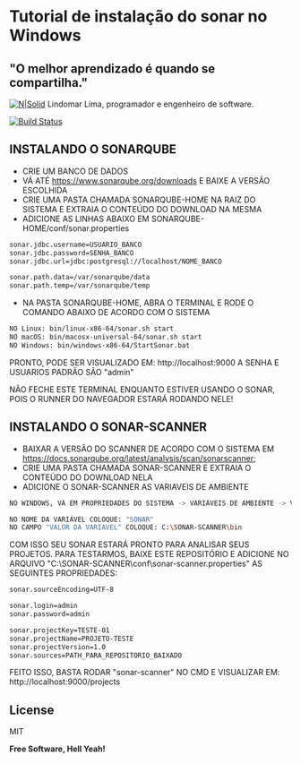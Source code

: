 # Tutorial de instalação do sonar no Windows
## "O melhor aprendizado é quando se compartilha."


[![N|Solid](https://avatars.githubusercontent.com/u/59149941?s=60&v=4)](https://nodesource.com/products/nsolid)
Lindomar Lima, programador e engenheiro de software.

[![Build Status](https://travis-ci.org/joemccann/dillinger.svg?branch=master)](https://github.com/Lsantos-art/Sonar-Scanner-Tutorial)

## INSTALANDO O SONARQUBE

- CRIE UM BANCO DE DADOS
- VÁ ATÉ https://www.sonarqube.org/downloads E BAIXE A VERSÃO ESCOLHIDA
- CRIE UMA PASTA CHAMADA SONARQUBE-HOME NA RAIZ DO SISTEMA E EXTRAIA O CONTEÚDO DO DOWNLOAD NA MESMA
- ADICIONE AS LINHAS ABAIXO EM SONARQUBE-HOME/conf/sonar.properties
```sh
sonar.jdbc.username=USUARIO_BANCO
sonar.jdbc.password=SENHA_BANCO
sonar.jdbc.url=jdbc:postgresql://localhost/NOME_BANCO

sonar.path.data=/var/sonarqube/data
sonar.path.temp=/var/sonarqube/temp
```
- NA PASTA SONARQUBE-HOME, ABRA O TERMINAL E RODE O COMANDO ABAIXO DE ACORDO COM O SISTEMA

```sh
NO Linux: bin/linux-x86-64/sonar.sh start
NO macOS: bin/macosx-universal-64/sonar.sh start
NO Windows: bin/windows-x86-64/StartSonar.bat
```
PRONTO, PODE SER VISUALIZADO EM: http://localhost:9000 
A SENHA E USUARIOS PADRÃO SÃO "admin"

NÃO FECHE ESTE TERMINAL ENQUANTO ESTIVER USANDO O SONAR, POIS O RUNNER DO NAVEGADOR ESTARÁ RODANDO NELE!

## INSTALANDO O SONAR-SCANNER

- BAIXAR A VERSÃO DO SCANNER DE ACORDO COM O SISTEMA EM https://docs.sonarqube.org/latest/analysis/scan/sonarscanner;
- CRIE UMA PASTA CHAMADA SONAR-SCANNER E EXTRAIA O CONTEÚDO DO DOWNLOAD NELA 
- ADICIONE O SONAR-SCANNER AS VARIAVEIS DE AMBIENTE 
```sh
NO WINDOWS, VÁ EM PROPRIEDADES DO SISTEMA -> VARIÁVEIS DE AMBIENTE -> VARIÁVEIS DO SISTEMA -> NOVO

NO NOME DA VARIÁVEL COLOQUE: "SONAR"
NO CAMPO "VALOR DA VARIAVEL" COLOQUE: C:\SONAR-SCANNER\bin
```

COM ISSO SEU SONAR ESTARÁ PRONTO PARA ANALISAR SEUS PROJETOS. PARA TESTARMOS, BAIXE ESTE REPOSITÓRIO E ADICIONE NO ARQUIVO "C:\SONAR-SCANNER\conf\sonar-scanner.properties" AS SEGUINTES PROPRIEDADES:

```sh
sonar.sourceEncoding=UTF-8

sonar.login=admin
sonar.password=admin

sonar.projectKey=TESTE-01
sonar.projectName=PROJETO-TESTE
sonar.projectVersion=1.0
sonar.sources=PATH_PARA_REPOSITORIO_BAIXADO
```

FEITO ISSO, BASTA RODAR "sonar-scanner" NO CMD E VISUALIZAR EM:
http://localhost:9000/projects

## License

MIT

**Free Software, Hell Yeah!**

[//]: # (These are reference links used in the body of this note and get stripped out when the markdown processor does its job. There is no need to format nicely because it shouldn't be seen. Thanks SO - http://stackoverflow.com/questions/4823468/store-comments-in-markdown-syntax)

   [dill]: <https://github.com/joemccann/dillinger>
   [git-repo-url]: <https://github.com/joemccann/dillinger.git>
   [john gruber]: <http://daringfireball.net>
   [df1]: <http://daringfireball.net/projects/markdown/>
   [markdown-it]: <https://github.com/markdown-it/markdown-it>
   [Ace Editor]: <http://ace.ajax.org>
   [node.js]: <http://nodejs.org>
   [Twitter Bootstrap]: <http://twitter.github.com/bootstrap/>
   [jQuery]: <http://jquery.com>
   [@tjholowaychuk]: <http://twitter.com/tjholowaychuk>
   [express]: <http://expressjs.com>
   [AngularJS]: <http://angularjs.org>
   [Gulp]: <http://gulpjs.com>

   [PlDb]: <https://github.com/joemccann/dillinger/tree/master/plugins/dropbox/README.md>
   [PlGh]: <https://github.com/joemccann/dillinger/tree/master/plugins/github/README.md>
   [PlGd]: <https://github.com/joemccann/dillinger/tree/master/plugins/googledrive/README.md>
   [PlOd]: <https://github.com/joemccann/dillinger/tree/master/plugins/onedrive/README.md>
   [PlMe]: <https://github.com/joemccann/dillinger/tree/master/plugins/medium/README.md>
   [PlGa]: <https://github.com/RahulHP/dillinger/blob/master/plugins/googleanalytics/README.md>
